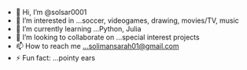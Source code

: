- 👋 Hi, I’m @solsar0001
- 👀 I’m interested in ...soccer, videogames, drawing, movies/TV, music
- 🌱 I’m currently learning ...Python, Julia
- 💞️ I’m looking to collaborate on ...special interest projects
- 📫 How to reach me ...solimansarah01@gmail.com
- ⚡ Fun fact: ...pointy ears

<!---
solsar0001/solsar0001 is a ✨ special ✨ repository because its `README.md` (this file) appears on your GitHub profile.
You can click the Preview link to take a look at your changes.
--->
